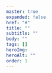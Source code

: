 ```yaml
---
master: true
expanded: false
href: "#"
title: ""
subtitle: ""
body: ""
tags: []
heroImg:
heroAlt: ""
order: 1
---
```

